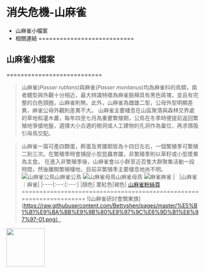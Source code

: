 # 消失危機-山麻雀
* 山麻雀小檔案
* 相關連結
===========================
## 山麻雀小檔案 ##
===========================
>山麻雀(*Passer rutilans*)與麻雀(*Passer montanus*)均為麻雀科的鳥類，兩者體型與外觀十分相近，最大辨識特徵為麻雀臉頰具有黑色斑塊，並且有完整的白色頸圈，山麻雀則無。此外，山麻雀為雌雄二型，公母外型明顯差異，麻雀公母外觀則差異不大。
山麻雀主要棲息在山區聚落與森林交界處的草地和灌木叢，每年四至七月為重要繁殖期，公鳥在冬季時便提前返回繁殖地爭搶地盤，選擇大小合適的樹洞或人工建物的孔洞作為巢位，再求偶吸引母鳥交配。

>山麻雀一窩可產四顆蛋，孵蛋及育雛期皆為十四日左右，一個繁殖季可繁殖二到三次。在繁殖季時會捕捉小型昆蟲育雛，非繁殖季則以草籽或小型漿果為主食。
在進入非繁殖季後，山麻雀會以小群至近百隻大群聚集活動一段時間，然後離開繁殖棲地，目前非繁殖季主要棲息地尚不明。
![山麻雀公鳥](https://raw.githubusercontent.com/Bettyshen/pages/master/%E5%B1%B1%E9%BA%BB%E9%9B%80%E5%85%AC%E9%B3%A5(%E7%B9%81%E6%AE%96%E5%AD%A3).png)山麻雀公鳥
![山麻雀母鳥](https://raw.githubusercontent.com/Bettyshen/pages/master/%E5%B1%B1%E9%BA%BB%E9%9B%80%E6%AF%8D%E9%B3%A5%20(2).png)山麻雀母鳥
![麻雀](https://raw.githubusercontent.com/Bettyshen/pages/master/%E9%BA%BB%E9%9B%80.png)麻雀
|    |山麻雀｜麻雀|
|----|:---:|:---:|
|顏色| 栗紅色|褐色|
[山麻雀粉絲頁](https://www.facebook.com/russetsparrowresearch/?fref=ts)
====================================================================
![山麻雀研討會關東旗](https://raw.githubusercontent.com/Bettyshen/pages/master/%E5%B1%B1%E9%BA%BB%E9%9B%80%E9%97%9C%E6%9D%B1%E6%97%97-01.png）

<img src='https://raw.githubusercontent.com/Bettyshen/pages/master/%E5%B1%B1%E9%BA%BB%E9%9B%80%E9%97%9C%E6%9D%B1%E6%97%97-01.png' width='100' >
